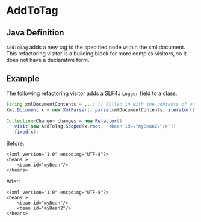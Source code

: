 # AddToTag

## Java Definition

`AddToTag` adds a new tag to the specified node within the xml document. This refactoring visitor is a building block for more complex visitors, so it does not have a declarative form.

## Example

The following refactoring visitor adds a SLF4J `Logger` field to a class.

```java
String xmlDocumentContents = ...; // Filled in with the contents of an xml document
Xml.Document x = new XmlParser().parse(xmlDocumentContents).iterator().next();

Collection<Change> changes = new Refactor()
  .visit(new AddToTag.Scoped(x.root, "<bean id=\"myBean2\"/>"))
  .fixed(x);
```

Before:

```markup
<?xml version="1.0" encoding="UTF-8"?>
<beans >
    <bean id="myBean"/>
</beans>
```

After:

```markup
<?xml version="1.0" encoding="UTF-8"?>
<beans >
    <bean id="myBean"/>
    <bean id="myBean2"/>
</beans>
```


